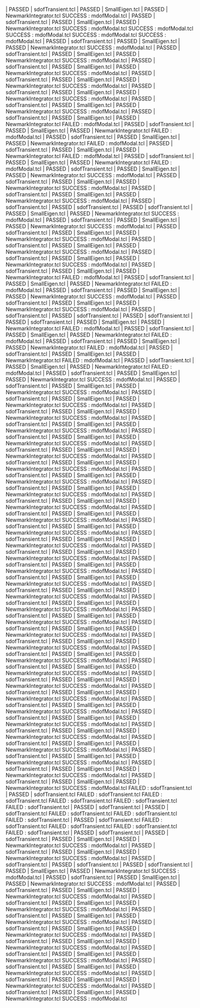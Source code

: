 | PASSED |  sdofTransient.tcl
| PASSED |  SmallEigen.tcl
| PASSED |  NewmarkIntegrator.tcl
SUCCESS : mdofModal.tcl
| PASSED |  sdofTransient.tcl
| PASSED |  SmallEigen.tcl
| PASSED |  NewmarkIntegrator.tcl
SUCCESS : mdofModal.tcl
SUCCESS : mdofModal.tcl
SUCCESS : mdofModal.tcl
SUCCESS : mdofModal.tcl
SUCCESS : mdofModal.tcl
| PASSED |  sdofTransient.tcl
| PASSED |  SmallEigen.tcl
| PASSED |  NewmarkIntegrator.tcl
SUCCESS : mdofModal.tcl
| PASSED |  sdofTransient.tcl
| PASSED |  SmallEigen.tcl
| PASSED |  NewmarkIntegrator.tcl
SUCCESS : mdofModal.tcl
| PASSED |  sdofTransient.tcl
| PASSED |  SmallEigen.tcl
| PASSED |  NewmarkIntegrator.tcl
SUCCESS : mdofModal.tcl
| PASSED |  sdofTransient.tcl
| PASSED |  SmallEigen.tcl
| PASSED |  NewmarkIntegrator.tcl
SUCCESS : mdofModal.tcl
| PASSED |  sdofTransient.tcl
| PASSED |  SmallEigen.tcl
| PASSED |  NewmarkIntegrator.tcl
SUCCESS : mdofModal.tcl
| PASSED |  sdofTransient.tcl
| PASSED |  SmallEigen.tcl
| PASSED |  NewmarkIntegrator.tcl
SUCCESS : mdofModal.tcl
| PASSED |  sdofTransient.tcl
| PASSED |  SmallEigen.tcl
| PASSED |  NewmarkIntegrator.tcl
FAILED : mdofModal.tcl
| PASSED |  sdofTransient.tcl
| PASSED |  SmallEigen.tcl
| PASSED |  NewmarkIntegrator.tcl
FAILED : mdofModal.tcl
| PASSED |  sdofTransient.tcl
| PASSED |  SmallEigen.tcl
| PASSED |  NewmarkIntegrator.tcl
FAILED : mdofModal.tcl
| PASSED |  sdofTransient.tcl
| PASSED |  SmallEigen.tcl
| PASSED |  NewmarkIntegrator.tcl
FAILED : mdofModal.tcl
| PASSED |  sdofTransient.tcl
| PASSED |  SmallEigen.tcl
| PASSED |  NewmarkIntegrator.tcl
FAILED : mdofModal.tcl
| PASSED |  sdofTransient.tcl
| PASSED |  SmallEigen.tcl
| PASSED |  NewmarkIntegrator.tcl
SUCCESS : mdofModal.tcl
| PASSED |  sdofTransient.tcl
| PASSED |  SmallEigen.tcl
| PASSED |  NewmarkIntegrator.tcl
SUCCESS : mdofModal.tcl
| PASSED |  sdofTransient.tcl
| PASSED |  SmallEigen.tcl
| PASSED |  NewmarkIntegrator.tcl
SUCCESS : mdofModal.tcl
| PASSED |  sdofTransient.tcl
| PASSED |  sdofTransient.tcl
| PASSED |  sdofTransient.tcl
| PASSED |  SmallEigen.tcl
| PASSED |  NewmarkIntegrator.tcl
SUCCESS : mdofModal.tcl
| PASSED |  sdofTransient.tcl
| PASSED |  SmallEigen.tcl
| PASSED |  NewmarkIntegrator.tcl
SUCCESS : mdofModal.tcl
| PASSED |  sdofTransient.tcl
| PASSED |  SmallEigen.tcl
| PASSED |  NewmarkIntegrator.tcl
SUCCESS : mdofModal.tcl
| PASSED |  sdofTransient.tcl
| PASSED |  SmallEigen.tcl
| PASSED |  NewmarkIntegrator.tcl
SUCCESS : mdofModal.tcl
| PASSED |  sdofTransient.tcl
| PASSED |  SmallEigen.tcl
| PASSED |  NewmarkIntegrator.tcl
SUCCESS : mdofModal.tcl
| PASSED |  sdofTransient.tcl
| PASSED |  SmallEigen.tcl
| PASSED |  NewmarkIntegrator.tcl
FAILED : mdofModal.tcl
| PASSED |  sdofTransient.tcl
| PASSED |  SmallEigen.tcl
| PASSED |  NewmarkIntegrator.tcl
FAILED : mdofModal.tcl
| PASSED |  sdofTransient.tcl
| PASSED |  SmallEigen.tcl
| PASSED |  NewmarkIntegrator.tcl
SUCCESS : mdofModal.tcl
| PASSED |  sdofTransient.tcl
| PASSED |  SmallEigen.tcl
| PASSED |  NewmarkIntegrator.tcl
SUCCESS : mdofModal.tcl
| PASSED |  sdofTransient.tcl
| PASSED |  sdofTransient.tcl
| PASSED |  sdofTransient.tcl
| PASSED |  sdofTransient.tcl
| PASSED |  SmallEigen.tcl
| PASSED |  NewmarkIntegrator.tcl
FAILED : mdofModal.tcl
| PASSED |  sdofTransient.tcl
| PASSED |  SmallEigen.tcl
| PASSED |  NewmarkIntegrator.tcl
FAILED : mdofModal.tcl
| PASSED |  sdofTransient.tcl
| PASSED |  SmallEigen.tcl
| PASSED |  NewmarkIntegrator.tcl
FAILED : mdofModal.tcl
| PASSED |  sdofTransient.tcl
| PASSED |  SmallEigen.tcl
| PASSED |  NewmarkIntegrator.tcl
FAILED : mdofModal.tcl
| PASSED |  sdofTransient.tcl
| PASSED |  SmallEigen.tcl
| PASSED |  NewmarkIntegrator.tcl
FAILED : mdofModal.tcl
| PASSED |  sdofTransient.tcl
| PASSED |  SmallEigen.tcl
| PASSED |  NewmarkIntegrator.tcl
SUCCESS : mdofModal.tcl
| PASSED |  sdofTransient.tcl
| PASSED |  SmallEigen.tcl
| PASSED |  NewmarkIntegrator.tcl
SUCCESS : mdofModal.tcl
| PASSED |  sdofTransient.tcl
| PASSED |  SmallEigen.tcl
| PASSED |  NewmarkIntegrator.tcl
SUCCESS : mdofModal.tcl
| PASSED |  sdofTransient.tcl
| PASSED |  SmallEigen.tcl
| PASSED |  NewmarkIntegrator.tcl
SUCCESS : mdofModal.tcl
| PASSED |  sdofTransient.tcl
| PASSED |  SmallEigen.tcl
| PASSED |  NewmarkIntegrator.tcl
SUCCESS : mdofModal.tcl
| PASSED |  sdofTransient.tcl
| PASSED |  SmallEigen.tcl
| PASSED |  NewmarkIntegrator.tcl
SUCCESS : mdofModal.tcl
| PASSED |  sdofTransient.tcl
| PASSED |  SmallEigen.tcl
| PASSED |  NewmarkIntegrator.tcl
SUCCESS : mdofModal.tcl
| PASSED |  sdofTransient.tcl
| PASSED |  SmallEigen.tcl
| PASSED |  NewmarkIntegrator.tcl
SUCCESS : mdofModal.tcl
| PASSED |  sdofTransient.tcl
| PASSED |  SmallEigen.tcl
| PASSED |  NewmarkIntegrator.tcl
SUCCESS : mdofModal.tcl
| PASSED |  sdofTransient.tcl
| PASSED |  SmallEigen.tcl
| PASSED |  NewmarkIntegrator.tcl
SUCCESS : mdofModal.tcl
| PASSED |  sdofTransient.tcl
| PASSED |  SmallEigen.tcl
| PASSED |  NewmarkIntegrator.tcl
SUCCESS : mdofModal.tcl
| PASSED |  sdofTransient.tcl
| PASSED |  SmallEigen.tcl
| PASSED |  NewmarkIntegrator.tcl
SUCCESS : mdofModal.tcl
| PASSED |  sdofTransient.tcl
| PASSED |  SmallEigen.tcl
| PASSED |  NewmarkIntegrator.tcl
SUCCESS : mdofModal.tcl
| PASSED |  sdofTransient.tcl
| PASSED |  SmallEigen.tcl
| PASSED |  NewmarkIntegrator.tcl
SUCCESS : mdofModal.tcl
| PASSED |  sdofTransient.tcl
| PASSED |  SmallEigen.tcl
| PASSED |  NewmarkIntegrator.tcl
SUCCESS : mdofModal.tcl
| PASSED |  sdofTransient.tcl
| PASSED |  SmallEigen.tcl
| PASSED |  NewmarkIntegrator.tcl
SUCCESS : mdofModal.tcl
| PASSED |  sdofTransient.tcl
| PASSED |  SmallEigen.tcl
| PASSED |  NewmarkIntegrator.tcl
SUCCESS : mdofModal.tcl
| PASSED |  sdofTransient.tcl
| PASSED |  SmallEigen.tcl
| PASSED |  NewmarkIntegrator.tcl
SUCCESS : mdofModal.tcl
| PASSED |  sdofTransient.tcl
| PASSED |  SmallEigen.tcl
| PASSED |  NewmarkIntegrator.tcl
SUCCESS : mdofModal.tcl
| PASSED |  sdofTransient.tcl
| PASSED |  SmallEigen.tcl
| PASSED |  NewmarkIntegrator.tcl
SUCCESS : mdofModal.tcl
| PASSED |  sdofTransient.tcl
| PASSED |  SmallEigen.tcl
| PASSED |  NewmarkIntegrator.tcl
SUCCESS : mdofModal.tcl
| PASSED |  sdofTransient.tcl
| PASSED |  SmallEigen.tcl
| PASSED |  NewmarkIntegrator.tcl
SUCCESS : mdofModal.tcl
| PASSED |  sdofTransient.tcl
| PASSED |  SmallEigen.tcl
| PASSED |  NewmarkIntegrator.tcl
SUCCESS : mdofModal.tcl
| PASSED |  sdofTransient.tcl
| PASSED |  SmallEigen.tcl
| PASSED |  NewmarkIntegrator.tcl
SUCCESS : mdofModal.tcl
| PASSED |  sdofTransient.tcl
| PASSED |  SmallEigen.tcl
| PASSED |  NewmarkIntegrator.tcl
SUCCESS : mdofModal.tcl
| PASSED |  sdofTransient.tcl
| PASSED |  SmallEigen.tcl
| PASSED |  NewmarkIntegrator.tcl
SUCCESS : mdofModal.tcl
| PASSED |  sdofTransient.tcl
| PASSED |  SmallEigen.tcl
| PASSED |  NewmarkIntegrator.tcl
SUCCESS : mdofModal.tcl
| PASSED |  sdofTransient.tcl
| PASSED |  SmallEigen.tcl
| PASSED |  NewmarkIntegrator.tcl
SUCCESS : mdofModal.tcl
| PASSED |  sdofTransient.tcl
| PASSED |  SmallEigen.tcl
| PASSED |  NewmarkIntegrator.tcl
SUCCESS : mdofModal.tcl
| PASSED |  sdofTransient.tcl
| PASSED |  SmallEigen.tcl
| PASSED |  NewmarkIntegrator.tcl
SUCCESS : mdofModal.tcl
| PASSED |  sdofTransient.tcl
| PASSED |  SmallEigen.tcl
| PASSED |  NewmarkIntegrator.tcl
SUCCESS : mdofModal.tcl
| PASSED |  sdofTransient.tcl
| PASSED |  SmallEigen.tcl
| PASSED |  NewmarkIntegrator.tcl
SUCCESS : mdofModal.tcl
| PASSED |  sdofTransient.tcl
| PASSED |  SmallEigen.tcl
| PASSED |  NewmarkIntegrator.tcl
SUCCESS : mdofModal.tcl
FAILED : sdofTransient.tcl
| PASSED |  sdofTransient.tcl
FAILED : sdofTransient.tcl
FAILED : sdofTransient.tcl
FAILED : sdofTransient.tcl
FAILED : sdofTransient.tcl
FAILED : sdofTransient.tcl
| PASSED |  sdofTransient.tcl
| PASSED |  sdofTransient.tcl
FAILED : sdofTransient.tcl
FAILED : sdofTransient.tcl
FAILED : sdofTransient.tcl
| PASSED |  sdofTransient.tcl
FAILED : sdofTransient.tcl
FAILED : sdofTransient.tcl
FAILED : sdofTransient.tcl
FAILED : sdofTransient.tcl
| PASSED |  sdofTransient.tcl
| PASSED |  sdofTransient.tcl
| PASSED |  SmallEigen.tcl
| PASSED |  NewmarkIntegrator.tcl
SUCCESS : mdofModal.tcl
| PASSED |  sdofTransient.tcl
| PASSED |  SmallEigen.tcl
| PASSED |  NewmarkIntegrator.tcl
SUCCESS : mdofModal.tcl
| PASSED |  sdofTransient.tcl
| PASSED |  sdofTransient.tcl
| PASSED |  sdofTransient.tcl
| PASSED |  SmallEigen.tcl
| PASSED |  NewmarkIntegrator.tcl
SUCCESS : mdofModal.tcl
| PASSED |  sdofTransient.tcl
| PASSED |  SmallEigen.tcl
| PASSED |  NewmarkIntegrator.tcl
SUCCESS : mdofModal.tcl
| PASSED |  sdofTransient.tcl
| PASSED |  SmallEigen.tcl
| PASSED |  NewmarkIntegrator.tcl
SUCCESS : mdofModal.tcl
| PASSED |  sdofTransient.tcl
| PASSED |  SmallEigen.tcl
| PASSED |  NewmarkIntegrator.tcl
SUCCESS : mdofModal.tcl
| PASSED |  sdofTransient.tcl
| PASSED |  SmallEigen.tcl
| PASSED |  NewmarkIntegrator.tcl
SUCCESS : mdofModal.tcl
| PASSED |  sdofTransient.tcl
| PASSED |  SmallEigen.tcl
| PASSED |  NewmarkIntegrator.tcl
SUCCESS : mdofModal.tcl
| PASSED |  sdofTransient.tcl
| PASSED |  SmallEigen.tcl
| PASSED |  NewmarkIntegrator.tcl
SUCCESS : mdofModal.tcl
| PASSED |  sdofTransient.tcl
| PASSED |  SmallEigen.tcl
| PASSED |  NewmarkIntegrator.tcl
SUCCESS : mdofModal.tcl
| PASSED |  sdofTransient.tcl
| PASSED |  SmallEigen.tcl
| PASSED |  NewmarkIntegrator.tcl
SUCCESS : mdofModal.tcl
| PASSED |  sdofTransient.tcl
| PASSED |  SmallEigen.tcl
| PASSED |  NewmarkIntegrator.tcl
SUCCESS : mdofModal.tcl
| PASSED |  sdofTransient.tcl
| PASSED |  SmallEigen.tcl
| PASSED |  NewmarkIntegrator.tcl
SUCCESS : mdofModal.tcl
